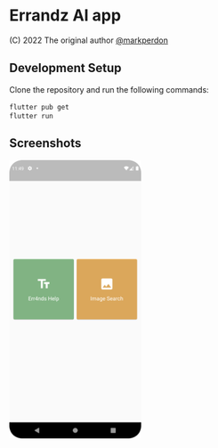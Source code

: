 # Errandz AI app

(C) 2022 The original author  [@markperdon](https://github.com/markperdon/)

## Development Setup
Clone the repository and run the following commands:
```
flutter pub get
flutter run
```


## Screenshots
<img src="https://github.com/markperdon/errandz-alpha/blob/main/ss/Screenshot_20230218_234927.png" height="500em" /> &nbsp; &nbsp; 
## 
